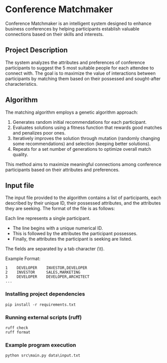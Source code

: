 # Conference Matchmaker

Conference Matchmaker is an intelligent system designed to enhance business conferences by helping participants establish valuable connections based on their skills and interests.

## Project Description

The system analyzes the attributes and preferences of conference participants to suggest the 5 most suitable people for each attendee to connect with. The goal is to maximize the value of interactions between participants by matching them based on their possessed and sought-after characteristics.

## Algorithm

The matching algorithm employs a genetic algorithm approach:

1. Generates random initial recommendations for each participant.
2. Evaluates solutions using a fitness function that rewards good matches and penalizes poor ones.
3. Iteratively improves the solution through mutation (randomly changing some recommendations) and selection (keeping better solutions).
4. Repeats for a set number of generations to optimize overall match quality.

This method aims to maximize meaningful connections among conference participants based on their attributes and preferences.

## Input file

The input file provided to the algorithm contains a list of 
participants, each described by their unique ID, their possessed attributes, and the attributes they are seeking. The format of the file is as follows:

Each line represents a single participant.
- The line begins with a unique numerical ID.
- This is followed by the attributes the participant possesses.
- Finally, the attributes the participant is seeking are listed.

The fields are separated by a tab character (\t). 

Example Format:
```commandline
1    DEVELOPER    INVESTOR,DEVELOPER
2    INVESTOR     SALES,MARKETING
3    DEVELOPER    DEVELOPER,ARCHITECT
...
```



### Installing project dependencies 
```
pip install -r requirements.txt
```
### Running external scripts (ruff)
```
ruff check 
ruff format
```
### Example program execution
```
python src\main.py data\input.txt
```
